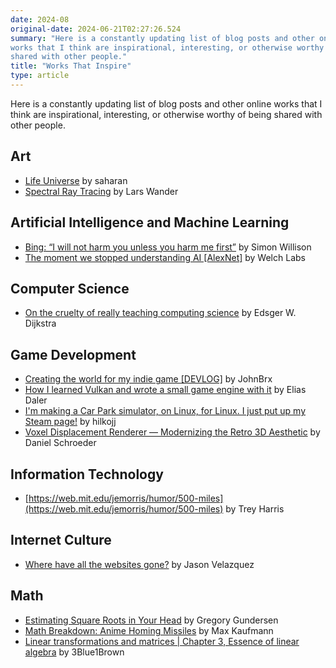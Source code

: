 ```yaml
---
date: 2024-08
original-date: 2024-06-21T02:27:26.524
summary: "Here is a constantly updating list of blog posts and other online
works that I think are inspirational, interesting, or otherwise worthy of being
shared with other people."
title: "Works That Inspire"
type: article
---
```


Here is a constantly updating list of blog posts and other online works that I
think are inspirational, interesting, or otherwise worthy of being shared with
other people.

## Art

- [Life Universe](https://oimo.io/works/life/) by saharan
- [Spectral Ray Tracing](https://larswander.com/writing/spectral-ray-tracing/) by Lars Wander

## Artificial Intelligence and Machine Learning

- [Bing: “I will not harm you unless you harm me first”](https://simonwillison.net/2023/Feb/15/bing/) by Simon Willison
- [The moment we stopped understanding AI [AlexNet]](https://www.youtube.com/watch?v=UZDiGooFs54) by Welch Labs

## Computer Science

- [On the cruelty of really teaching computing science](https://www.cs.utexas.edu/~EWD/transcriptions/EWD10xx/EWD1036.html) by Edsger W. Dijkstra

## Game Development

- [Creating the world for my indie game [DEVLOG]](https://www.youtube.com/watch?v=wiMqixx-8EU) by JohnBrx
- [How I learned Vulkan and wrote a small game engine with it](https://edw.is/learning-vulkan/) by Elias Daler
- [I'm making a Car Park simulator, on Linux, for Linux. I just put up my Steam page!](https://www.reddit.com/r/linux_gaming/comments/1df6u6j/im_making_a_car_park_simulator_on_linux_for_linux/) by hilkojj
- [Voxel Displacement Renderer — Modernizing the Retro 3D Aesthetic](https://blog.danielschroeder.me/2024/05/voxel-displacement-modernizing-retro-3d/) by Daniel Schroeder

## Information Technology

- [https://web.mit.edu/jemorris/humor/500-miles](https://web.mit.edu/jemorris/humor/500-miles) by Trey Harris

## Internet Culture

- [Where have all the websites gone?](https://www.fromjason.xyz/p/notebook/where-have-all-the-websites-gone/) by Jason Velazquez

## Math

- [Estimating Square Roots in Your Head](https://gregorygundersen.com/blog/2023/02/01/estimating-square-roots/) by Gregory Gundersen
- [Math Breakdown: Anime Homing Missiles](https://blog.littlepolygon.com/posts/missile/) by Max Kaufmann
- [Linear transformations and matrices | Chapter 3, Essence of linear algebra](https://www.youtube.com/watch?v=kYB8IZa5AuE) by 3Blue1Brown
